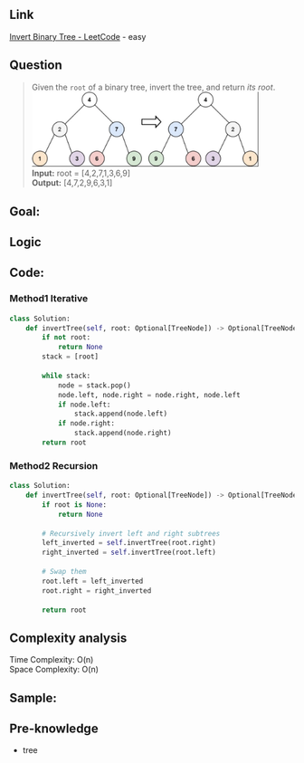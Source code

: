 ## Link
[Invert Binary Tree - LeetCode](https://leetcode.com/problems/invert-binary-tree/) - easy
## Question
>Given the `root` of a binary tree, invert the tree, and return _its root_.<br>
><img src="pic/pic_226.Invert_Binary_Tree.png" width="400"/><br>
>**Input:** root = [4,2,7,1,3,6,9]<br>
>**Output:** [4,7,2,9,6,3,1]
## Goal:

## Logic

## Code:
### Method1 Iterative
```python
class Solution:
    def invertTree(self, root: Optional[TreeNode]) -> Optional[TreeNode]:
        if not root:
            return None
        stack = [root]
        
        while stack:
            node = stack.pop()
            node.left, node.right = node.right, node.left
            if node.left:
                stack.append(node.left)
            if node.right:
                stack.append(node.right)
        return root
```

### Method2 Recursion
```python
class Solution:
    def invertTree(self, root: Optional[TreeNode]) -> Optional[TreeNode]:
        if root is None:
            return None

        # Recursively invert left and right subtrees
        left_inverted = self.invertTree(root.right)
        right_inverted = self.invertTree(root.left)

        # Swap them
        root.left = left_inverted
        root.right = right_inverted

        return root
```
## Complexity analysis
Time Complexity: O(n)<br>
Space Complexity: O(n)

## Sample: 


## Pre-knowledge
- tree
